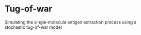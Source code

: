# Tug-of-war
Simulating the single-molecule antigen extraction process using a stochastic tug-of-war model
